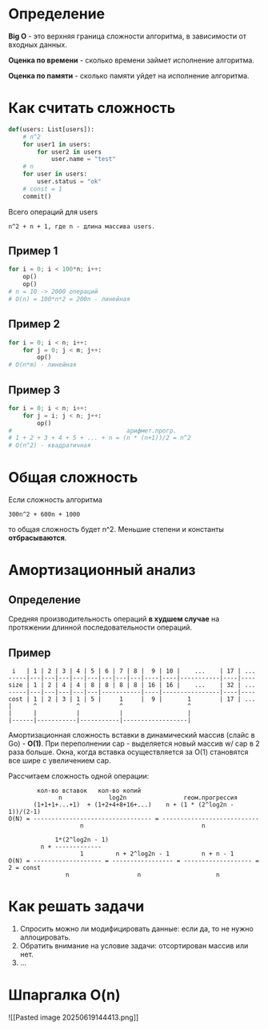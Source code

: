 # Определение
**Big O** - это верхняя граница сложности алгоритма, в зависимости от входных данных.

**Оценка по времени** - сколько времени займет исполнение алгоритма.

**Оценка по памяти** - сколько памяти уйдет на исполнение алгоритма.
# Как считать сложность
```python
def(users: List[users]):
	# n^2
	for user1 in users:
		for user2 in users	
			user.name = "test"
	# n
	for user in users:
		user.status = "ok"
	# const = 1
	commit()
```
Всего операций для users 
```
n^2 + n + 1, где n - длина массива users.
```
## Пример 1
```python
for i = 0; i < 100*n; i++:
	op()
	op()
# n = 10 -> 2000 операций 
# O(n) = 100*n*2 = 200n - линейная
```
## Пример 2
```python
for i = 0; i < n; i++:
	for j = 0; j < m; j++:
		op()
# O(n*m) - линейная
```
## Пример 3
```python
for i = 0; i < n; i++:
	for j = i; j < n; j++:
		op()                     
#                                арифмет.прогр.
# 1 + 2 + 3 + 4 + 5 + ... + n = (n * (n+1))/2 = n^2
# O(n^2) - квадратичная
```
# Общая сложность
Если сложность алгоритма 
```
300n^2 + 600n + 1000
```
то общая сложность будет n^2. Меньшие степени и константы **отбрасываются**.
# Амортизационный анализ
## Определение
Средняя производительность операций **в худшем случае** на протяжении длинной последовательности операций.
## Пример
```
 i   | 1 | 2 | 3 | 4 | 5 | 6 | 7 | 8 |  9 | 10 |    ...    | 17 | ...
-----|---|---|---|---|---|---|---|---|----|----|-----------|----|----
size | 1 | 2 | 4 | 4 | 8 | 8 | 8 | 8 | 16 | 16 |    ...    | 32 | ...
-----|---|---|---|---|---|-----------|----|----------------|----|----
cost | 1 | 2 | 3 | 1 | 5 |     1     |  9 |       1        | 17 | ...
|      ^           ^           ^                  ^
|      |           |           |                  |
|------|-----------|-----------|------------------|
```
Амортизационная сложность вставки в динамический массив (слайс в Go) - **О(1)**. 
При переполнении cap - выделяется новый массив w/ cap в 2 раза больше. 
Окна, когда вставка осуществляется за О(1) становятся все шире с увеличением cap.

Рассчитаем сложность одной операции:
```     
        кол-во вставок   кол-во копий
              n             log2n                геом.прогрессия          
       (1+1+1+...+1)  + (1+2+4+8+16+...)    n + (1 * (2^log2n - 1))/(2-1)     
O(N) = --------------------------------- = ---------------------------
					n                                 n
```
```
             1*(2^log2n - 1)
         n + -------------
				    1         n + 2^log2n - 1         n + n - 1        
O(N) = ------------------- = ----------------- = ------------------- = 2 = const
                n                   n                     n

```

# Как решать задачи
1. Спросить можно ли модифицировать данные: если да, то не нужно аллоцировать.
2. Обратить внимание на условие задачи: отсортирован массив или нет.
3. ...
# Шпаргалка O(n)
![[Pasted image 20250619144413.png]]